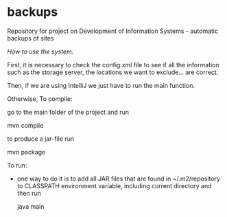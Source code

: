 # backups
Repository for project on Development of Information Systems - automatic backups of sites

*How to use the system:*

First, it is necessary to check the config.xml file to see if all the information such as the storage server, the locations we want to exclude... are correct.

Then, if we are using IntelliJ we just have to run the main function.

Otherwise, 
To compile:

go to the main folder of the project and run

mvn compile

to produce a jar-file run

mvn package

To run:

- one way to do it is to add all JAR files that are found in ~/.m2/repository
  to CLASSPATH environment variable, including current directory and then run
 
    java main
